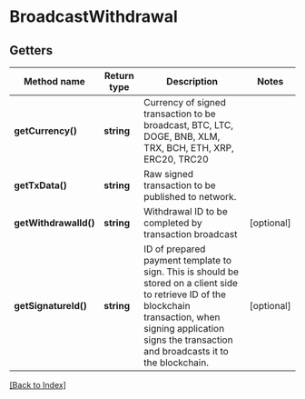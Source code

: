 # BroadcastWithdrawal

## Getters

Method name | Return type | Description | Notes
------------ | ------------- | ------------- | -------------
**getCurrency()** | **string** | Currency of signed transaction to be broadcast, BTC, LTC, DOGE, BNB, XLM, TRX, BCH, ETH, XRP, ERC20, TRC20 |
**getTxData()** | **string** | Raw signed transaction to be published to network. |
**getWithdrawalId()** | **string** | Withdrawal ID to be completed by transaction broadcast | [optional]
**getSignatureId()** | **string** | ID of prepared payment template to sign. This is should be stored on a client side to retrieve ID of the blockchain transaction, when signing application signs the transaction and broadcasts it to the blockchain. | [optional]

[[Back to Index]](../index.md)
